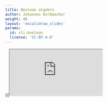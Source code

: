 ```yaml
---
title: Boolean algebra
author: Johannes Korbmacher
weight: 40
layout: 'excalidraw_slides'
params: 
  id: sli-boolean
  license: 'CC-BY-4.0'
---
```


{{<iframe src="https://link.excalidraw.com/p/readonly/MK5vgXkcv3xoL3ssbpKO" >}}
